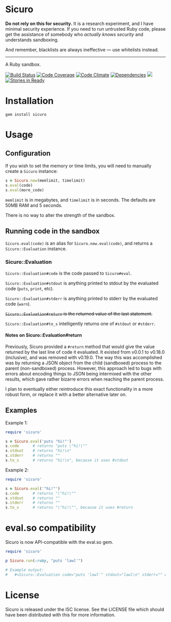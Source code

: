 # Sicuro

**Do not rely on this for security.** It is a research experiment, and I have minimal security experience. If you need to run untrusted Ruby code, please get the assistance of somebody who _actually knows security_ and understands sandboxing.

And remember, blacklists are always ineffective &mdash; use whitelists instead.

---

A Ruby sandbox.

[![Build Status](http://img.shields.io/travis/duckinator/sicuro.svg)](https://travis-ci.org/duckinator/sicuro)
[![Code Coverage](http://img.shields.io/coveralls/duckinator/sicuro.svg)](https://coveralls.io/r/duckinator/sicuro)
[![Code Climate](https://codeclimate.com/github/duckinator/sicuro/badges/gpa.svg)](https://codeclimate.com/github/duckinator/sicuro)
[![Dependencies](http://img.shields.io/gemnasium/duckinator/sicuro.svg)](https://gemnasium.com/duckinator/sicuro)
[![](http://img.shields.io/gem/v/sicuro.svg)](http://rubygems.org/gems/sicuro)
[![Stories in Ready](https://badge.waffle.io/duckinator/sicuro.png?label=ready&title=Ready)](https://waffle.io/duckinator/sicuro)

# Installation

    gem install sicuro

# Usage

## Configuration

If you wish to set the memory or time limits, you will need to manually create a `Sicuro` instance:

```ruby
s = Sicuro.new(memlimit, timelimit)
s.eval(code)
s.eval(more_code)
```

`memlimit` is in megabytes, and `timelimit` is in seconds.
The defaults are 50MB RAM and 5 seconds.

There is no way to alter the strength of the sandbox.

## Running code in the sandbox

`Sicuro.eval(code)` is an alias for `Sicuro.new.eval(code)`, and returns a `Sicuro::Evaluation` instance.

### Sicuro::Evaluation

`Sicuro::Evaluation#code` is the code passed to `Sicuro#eval`.

`Sicuro::Evaluation#stdout` is anything printed to stdout by the evaluated code (`puts`, `print`, etc).

`Sicuro::Evaluation#stderr` is anything printed to stderr by the evaluated code (`warn`).

~~`Sicuro::Evaluation#return` is the returned value of the last statement.~~

`Sicuro::Evaluation#to_s` intelligently returns one of `#stdout` or `#stderr`.


#### Notes on Sicuro::Evaluation#return

Previously, Sicuro provided a `#return` method that would give the value returned by the last line of code it evaluated. It existed from v0.0.1 to v0.18.0 (inclusive), and was removed with v0.19.0.
The way this was accomplished was by returning a JSON object from the child (sandboxed) process to the parent (non-sandboxed) process.
However, this approach led to bugs with errors about encoding things to JSON being intermixed with the other results, which gave rather bizarre errors when reaching the parent process.

I plan to eventually either reintroduce this exact functionality in a more robust form, or replace it with a better alternative later on.

## Examples

Example 1:

```ruby
require 'sicuro'

s = Sicuro.eval('puts "hi!"')
s.code      # returns "puts \"hi!\""
s.stdout    # returns "hi!\n"
s.stderr    # returns ""
s.to_s      # returns "hi!\n", because it uses #stdout
```

Example 2:

```ruby
require 'sicuro'

s = Sicuro.eval('"hi!"')
s.code      # returns "\"hi!\""
s.stdout    # returns ""
s.stderr    # returns ""
s.to_s      # returns "\"hi!\"", because it uses #return
```

# eval.so compatibility

Sicuro is now API-compatible with the eval.so gem.

```ruby
require 'sicuro'

p Sicuro.run(:ruby, "puts 'lawl'")

# Example output:
#   #<Sicuro::Evaluation code="puts 'lawl'" stdout="lawl\n" stderr="" wall_time=36>
```

# License

Sicuro is released under the ISC license. See the LICENSE file which should have
been distributed with this for more information.

